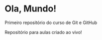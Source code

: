 # Ola, Mundo!
 Primeiro repositório do curso de Git e GitHub

 Repositório para aulas criado ao vivo!
